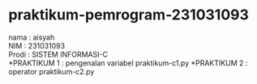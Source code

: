 # praktikum-pemrogram-231031093
<div> nama : aisyah </div>
<div> NIM : 231031093 </div>
<div> Prodi : SISTEM INFORMASI-C</div>
      *PRAKTIKUM 1 : pengenalan variabel praktikum-c1.py
      *PRAKTIKUM 2 : operator praktikum-c2.py
